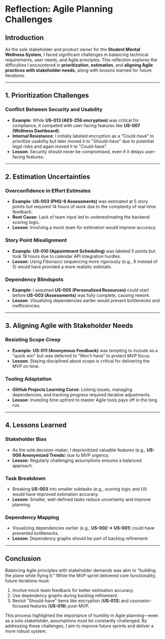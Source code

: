 # Reflection: Agile Planning Challenges

## Introduction
As the sole stakeholder and product owner for the **Student Mental Wellness System**, I faced significant challenges in balancing technical requirements, user needs, and Agile principles. This reflection explores the difficulties I encountered in **prioritization**, **estimation**, and **aligning Agile practices with stakeholder needs**, along with lessons learned for future iterations.

---

## 1. Prioritization Challenges

### **Conflict Between Security and Usability**
- **Example**: While **US-013 (AES-256 encryption)** was critical for compliance, it competed with user-facing features like **US-007 (Wellness Dashboard)**.
- **Internal Resistance**: I initially labeled encryption as a "Could-have" to prioritize usability but later moved it to "Should-have" due to potential legal risks and again moved it to "Could-have".
- **Lesson**: Security should never be compromised, even if it delays user-facing features.


---

## 2. Estimation Uncertainties

### **Overconfidence in Effort Estimates**
- **Example**: **US-003 (PHQ-9 Assessments)** was estimated at 5 story points but required 14 hours of work due to the complexity of real-time feedback.
- **Root Cause**: Lack of team input led to underestimating the backend scoring logic.
- **Lesson**: Involving a mock team for estimation would improve accuracy.

### **Story Point Misalignment**
- **Example**: **US-010 (Appointment Scheduling)** was labeled 5 points but took 18 hours due to calendar API integration hurdles.
- **Lesson**: Using Fibonacci sequencing more rigorously (e.g., 8 instead of 5) would have provided a more realistic estimate.

### **Dependency Blindspots**
- **Example**: I assumed **US-005 (Personalized Resources)** could start before **US-003 (Assessments)** was fully complete, causing rework.
- **Lesson**: Visualizing dependencies earlier would prevent bottlenecks and inefficiencies.

---

## 3. Aligning Agile with Stakeholder Needs

### **Resisting Scope Creep**
- **Example**: **US-011 (Anonymous Feedback)** was tempting to include as a "quick win" but was deferred to "Won’t-have" to protect MVP focus.
- **Lesson**: Staying disciplined about scope is critical for delivering the MVP on time.

### **Tooling Adaptation**
- **GitHub Projects Learning Curve**: Linking issues, managing dependencies, and tracking progress required iterative adjustments.
- **Lesson**: Investing time upfront to master Agile tools pays off in the long run.

---

## 4. Lessons Learned

### **Stakeholder Bias**
- As the sole decision-maker, I deprioritized valuable features (e.g., **US-009 Anonymized Trends**) due to MVP urgency.
- **Lesson**: Regularly challenging assumptions ensures a balanced approach.

### **Task Breakdown**
- Breaking **US-003** into smaller subtasks (e.g., scoring logic and UI) would have improved estimation accuracy.
- **Lesson**: Smaller, well-defined tasks reduce uncertainty and improve planning.

### **Dependency Mapping**
- Visualizing dependencies earlier (e.g., **US-002 → US-001**) could have prevented bottlenecks.
- **Lesson**: Dependency graphs should be part of backlog refinement.

---

## Conclusion
Balancing Agile principles with stakeholder demands was akin to "building the plane while flying it." While the MVP sprint delivered core functionality, future iterations must:
1. Involve mock team feedback for better estimation accuracy.
2. Use dependency graphs during backlog refinement.
3. Revisit "Should-have" items like encryption (**US-013**) and counselor-focused features (**US-016**) post-MVP.

This process highlighted the importance of humility in Agile planning—even as a solo stakeholder, assumptions must be constantly challenged. By addressing these challenges, I aim to improve future sprints and deliver a more robust system.
